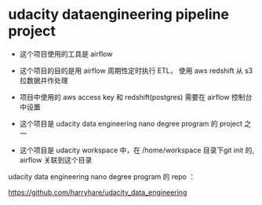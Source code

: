 # udacity dataengineering pipeline project

* 这个项目使用的工具是 airflow

* 这个项目的目的是用 airflow 周期性定时执行 ETL， 使用 aws redshift 从 s3 拉数据并作处理

* 项目中使用的 aws access key 和 redshift(postgres) 需要在 airflow 控制台中设置

* 这个项目是 udacity data engineering nano degree program 的 project 之一

* 这个项目是 udacity workspace 中，在 /home/workspace 目录下git init 的, airflow 关联到这个目录


udacity data engineering nano degree program 的 repo ：

https://github.com/harryhare/udacity_data_engineering
